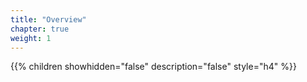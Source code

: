 ```yaml
---
title: "Overview"
chapter: true
weight: 1
---
```

{{% children showhidden="false" description="false" style="h4" %}}